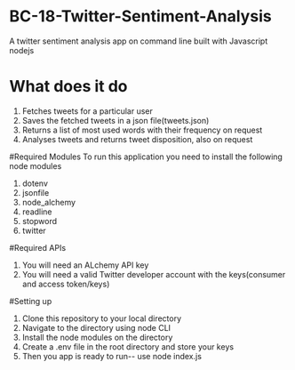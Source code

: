 # BC-18-Twitter-Sentiment-Analysis
A twitter sentiment analysis app on command line built with Javascript nodejs

# What does it do
1. Fetches tweets for a particular user
2. Saves the fetched tweets in a json file(tweets.json)
3. Returns a list of most used words with their frequency on request
4. Analyses tweets and returns tweet disposition, also on request

#Required Modules
To run this application you need to install the following node modules
1. dotenv
2. jsonfile
3. node_alchemy
4. readline
5. stopword
6. twitter

#Required APIs
1. You will need an ALchemy API key
2. You will need a valid Twitter developer account with the keys(consumer and access token/keys)

#Setting up
1. Clone this repository to your local directory
2. Navigate to the directory using node CLI
3. Install the node modules on the directory
4. Create a .env file in the root directory and store your keys
5. Then you app is ready to run-- use node index.js



